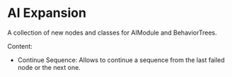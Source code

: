 # AI Expansion

A collection of new nodes and classes for AIModule and BehaviorTrees.

Content:
- Continue Sequence: Allows to continue a sequence from the last failed node or the next one.
